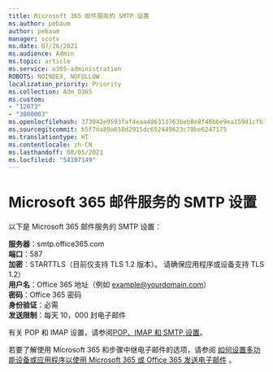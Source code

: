 ```yaml
---
title: Microsoft 365 邮件服务的 SMTP 设置
ms.author: pebaum
author: pebaum
manager: scotv
ms.date: 07/26/2021
ms.audience: Admin
ms.topic: article
ms.service: o365-administration
ROBOTS: NOINDEX, NOFOLLOW
localization_priority: Priority
ms.collection: Adm_O365
ms.custom:
- "12073"
- "3000003"
ms.openlocfilehash: 373042e9593faf4eaa486313763beb8e8f48b6e9ea159d1cfb37b9df826384f4
ms.sourcegitcommit: b5f7da89a650d2915dc652449623c78be6247175
ms.translationtype: HT
ms.contentlocale: zh-CN
ms.lasthandoff: 08/05/2021
ms.locfileid: "54107149"
---
```

# <a name="smtp-settings-for-the-microsoft-365-mail-service"></a>Microsoft 365 邮件服务的 SMTP 设置

以下是 Microsoft 365 邮件服务的 SMTP 设置：

**服务器**：smtp.office365.com </br>
**端口**：587 </br>
**加密**：STARTTLS（目前仅支持 TLS 1.2 版本）。 请确保应用程序或设备支持 TLS 1.2） </br>
**用户名**：Office 365 地址（例如 example@yourdomain.com） </br>
**密码**：Office 365 密码 </br>
**身份验证**：必需 </br>
**发送限制**：每天 10，000 封电子邮件 </br>

有关 POP 和 IMAP 设置，请参阅[POP、IMAP 和 SMTP 设置](https://support.microsoft.com/office/pop-imap-and-smtp-settings-8361e398-8af4-4e97-b147-6c6c4ac95353)。
 
若要了解使用 Microsoft 365 和步骤中继电子邮件的选项，请参阅 [ 如何设置多功能设备或应用程序以使用 Microsoft 365 或 Office 365 发送电子邮件](/exchange/mail-flow-best-practices/how-to-set-up-a-multifunction-device-or-application-to-send-email-using-microsoft-365-or-office-365) 。